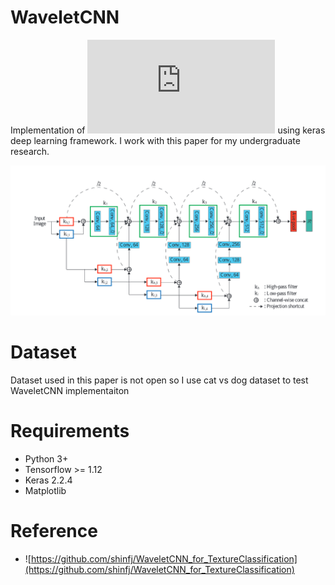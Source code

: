# WaveletCNN

Implementation of ![Wavelet Convolutional Neural Networks](https://arxiv.org/pdf/1805.08620.pdf) using keras deep learning framework. I work with this paper for my undergraduate research. 

![](./wavelet-cnn.png)

# Dataset 

Dataset used in this paper is not open so I use cat vs dog dataset to test WaveletCNN implementaiton 

# Requirements

- Python 3+ 
- Tensorflow >= 1.12
- Keras 2.2.4
- Matplotlib

# Reference

- ![https://github.com/shinfj/WaveletCNN_for_TextureClassification](https://github.com/shinfj/WaveletCNN_for_TextureClassification)
